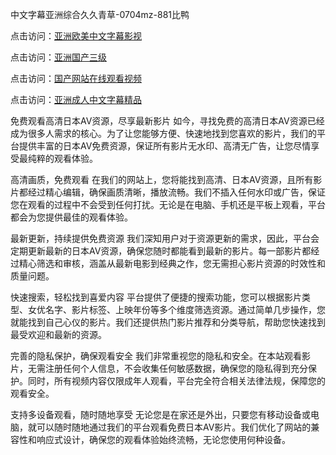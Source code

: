 

中文字幕亚洲综合久久青草-0704mz-881比鸭


点击访问：<a href="https://gda-c7m.pages.dev/">亚洲欧美中文字幕影视</a>

点击访问：<a href="https://gfd-5xg.pages.dev/">亚洲国产三级</a>

点击访问：<a href="https://bered.pages.dev/">国产网站在线观看视频</a>

点击访问：<a href="https://cfad.pages.dev/">亚洲成人中文字幕精品</a>



免费观看高清日本AV资源，尽享最新影片
如今，寻找免费的高清日本AV资源已经成为很多人需求的核心。为了让您能够方便、快速地找到您喜欢的影片，我们的平台提供丰富的日本AV免费资源，保证所有影片无水印、高清无广告，让您尽情享受最纯粹的观看体验。

高清画质，免费观看
在我们的网站上，您将能找到高清、日本AV资源，且所有影片都经过精心编辑，确保画质清晰，播放流畅。我们不插入任何水印或广告，保证您在观看的过程中不会受到任何打扰。无论是在电脑、手机还是平板上观看，平台都会为您提供最佳的观看体验。

最新更新，持续提供免费资源
我们深知用户对于资源更新的需求，因此，平台会定期更新最新的日本AV资源，确保您随时都能看到最新的影片。每一部影片都经过精心筛选和审核，涵盖从最新电影到经典之作，您无需担心影片资源的时效性和质量问题。

快速搜索，轻松找到喜爱内容
平台提供了便捷的搜索功能，您可以根据影片类型、女优名字、影片标签、上映年份等多个维度筛选资源。通过简单几步操作，您就能找到自己心仪的影片。我们还提供热门影片推荐和分类导航，帮助您快速找到最受欢迎和最新的资源。

完善的隐私保护，确保观看安全
我们非常重视您的隐私和安全。在本站观看影片，无需注册任何个人信息，不会收集任何敏感数据，确保您的隐私得到充分保护。同时，所有视频内容仅限成年人观看，平台完全符合相关法律法规，保障您的观看安全。

支持多设备观看，随时随地享受
无论您是在家还是外出，只要您有移动设备或电脑，就可以随时随地通过我们的平台观看免费日本AV影片。我们优化了网站的兼容性和响应式设计，确保您的观看体验始终流畅，无论您使用何种设备。







<span style="display:none;">[Canonical link](  ）</span>
